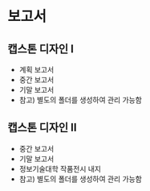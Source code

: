 # 보고서
## 캡스톤 디자인 I 
 - 계획 보고서
 - 중간 보고서
 - 기말 보고서
 - 참고) 별도의 폴더를 생성하여 관리 가능함

## 캡스톤 디자인 II
 - 중간 보고서
 - 기말 보고서
 - 정보기술대학 작품전시 내지
 - 참고) 별도의 폴더를 생성하여 관리 가능함
